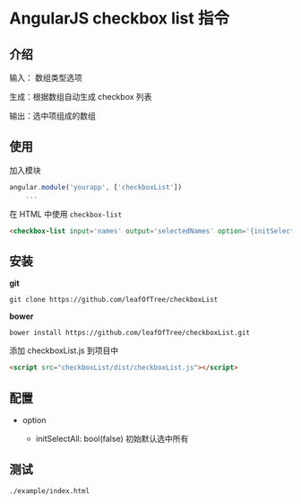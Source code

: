 # AngularJS checkbox list 指令

## 介绍

输入： 数组类型选项

生成：根据数组自动生成 checkbox 列表

输出：选中项组成的数组

## 使用 

加入模块

```javascript
angular.module('yourapp', ['checkboxList'])
    ...
```

在 HTML 中使用 `checkbox-list`

```html
<checkbox-list input='names' output='selectedNames' option='{initSelectAll: true}'>
```

## 安装

**git**

    git clone https://github.com/leafOfTree/checkboxList

**bower**

    bower install https://github.com/leafOfTree/checkboxList.git

添加 checkboxList.js 到项目中

```html
<script src="checkboxList/dist/checkboxList.js"></script>
```

## 配置

- option

    - initSelectAll: bool(false) 初始默认选中所有

## 测试

`./example/index.html`
